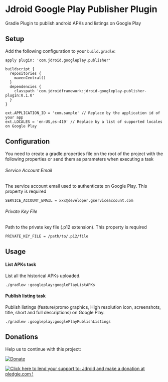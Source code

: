 # Jdroid Google Play Publisher Plugin
Gradle Plugin to publish android APKs and listings on Google Play

## Setup

Add the following configuration to your `build.gradle`:

    apply plugin: 'com.jdroid.googleplay.publisher'

    buildscript {
      repositories {
        mavenCentral()
      }
      dependencies {
        classpath 'com.jdroidframework:jdroid-googleplay-publisher-plugin:0.1.0'
      }
    }
    
    ext.APPLICATION_ID = 'com.sample' // Replace by the application id of your app
	ext.LOCALES = 'en-US,es-419' // Replace by a list of supported locales on Google Play

## Configuration

You need to create a gradle.properties file on the root of the project with the following properties or send them as parameters when executing a task

###### Service Account Email

The service account email used to authenticate on Google Play. This property is required

    SERVICE_ACCOUNT_EMAIL = xxx@developer.gserviceaccount.com
    
###### Private Key File

Path to the private key file (.p12 extension). This property is required
    
    PRIVATE_KEY_FILE = /path/to/.p12/file

## Usage

#### List APKs task

List all the historical APKs uploaded.

    ./gradlew :googleplay:googlePlayListAPKs
    
#### Publish listing task

Publish listings (feature/promo graphics, High resolution icon, screenshots, title, short and full descriptions) on Google Play.

    ./gradlew :googleplay:googlePlayPublishListings

## Donations
Help us to continue with this project:

[![Donate](https://www.paypalobjects.com/en_US/i/btn/btn_donate_LG.gif)](https://www.paypal.com/cgi-bin/webscr?cmd=_s-xclick&hosted_button_id=2UEBTRTSCYA9L)

<a href='https://pledgie.com/campaigns/30030'><img alt='Click here to lend your support to: Jdroid and make a donation at pledgie.com !' src='https://pledgie.com/campaigns/30030.png?skin_name=chrome' border='0' ></a>
